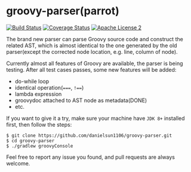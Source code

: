 # groovy-parser(parrot)
[![Build Status](https://travis-ci.org/danielsun1106/groovy-parser.svg?branch=master)](https://travis-ci.org/danielsun1106/groovy-parser)
[![Coverage Status](https://coveralls.io/repos/github/danielsun1106/groovy-parser/badge.svg)](https://coveralls.io/github/danielsun1106/groovy-parser)
[![Apache License 2](http://img.shields.io/badge/license-ASF2-blue.svg)](http://www.apache.org/licenses/LICENSE-2.0.txt)

The brand new parser can parse Groovy source code and construct the related AST, which is almost identical to the one generated by the old parser(except the corrected node location, e.g. line, column of node).

Currently almost all features of Groovy are available, the parser is being testing. After all test cases passes, some new features will be added:

* do-while loop
* identical operation(`===`, `!==`)
* lambda expression
* groovydoc attached to AST node as metadata(DONE)
* etc.

If you want to give it a try, make sure your machine have `JDK 8+` installed first, then follow the steps:

```
$ git clone https://github.com/danielsun1106/groovy-parser.git
$ cd groovy-parser
$ ./gradlew groovyConsole
```

Feel free to report any issue you found, and pull requests are always welcome.

